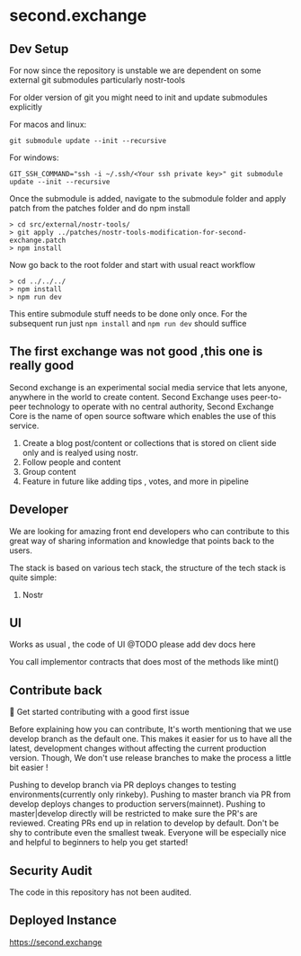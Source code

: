 # second.exchange

## Dev Setup
For now since the repository is unstable we are dependent on some external git submodules particularly nostr-tools

For older version of git you might need to init and update submodules explicitly

For macos and linux:
```
git submodule update --init --recursive
```
For windows:
```
GIT_SSH_COMMAND="ssh -i ~/.ssh/<Your ssh private key>" git submodule update --init --recursive 
```
Once the submodule is added, navigate to the submodule folder and apply patch from the patches folder and do npm install
```
> cd src/external/nostr-tools/
> git apply ../patches/nostr-tools-modification-for-second-exchange.patch
> npm install
```
Now go back to the root folder and start with usual react workflow
```
> cd ../../../
> npm install
> npm run dev
```
This entire submodule stuff needs to be done only once. For the subsequent run just `npm install` and `npm run dev` should suffice

## The first exchange was not good ,this one is really good

Second exchange is an experimental social media service that lets anyone, anywhere in the world to create content. Second Exchange uses peer-to-peer technology to operate with no central authority, Second Exchange Core is the name of open source software which enables the use of this service.

1. Create a blog post/content or collections that is stored on client side only and is realyed using nostr.
2. Follow people and content 
3. Group content
4. Feature in future like adding tips , votes, and more in pipeline 

## Developer

We are looking for amazing front end developers who can contribute to this great way of sharing information and knowledge that points back to the users.

The stack is based on various tech stack, the structure of the tech stack is quite simple: 

1. Nostr

## UI

Works as usual , the code of UI @TODO please add dev docs here 

You call implementor contracts that does most of the methods like mint() 

## Contribute back 

👋 Get started contributing with a good first issue

Before explaining how you can contribute, It's worth mentioning that we use develop branch as the default one. This makes it easier for us to have all the latest, development changes without affecting the current production version. Though, We don't use release branches to make the process a little bit easier !

Pushing to develop branch via PR deploys changes to testing environments(currently only rinkeby).
Pushing to master branch via PR from develop deploys changes to production servers(mainnet).
Pushing to master|develop directly will be restricted to make sure the PR's are reviewed.
Creating PRs end up in relation to develop by default.
Don't be shy to contribute even the smallest tweak. Everyone will be especially nice and helpful to beginners to help you get started!



## Security Audit 

The code in this repository has not been audited.


## Deployed Instance 

https://second.exchange







